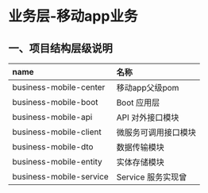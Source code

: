 ﻿# 业务层-移动app业务

## 一、项目结构层级说明
| name                    | 名称            |
|:------------------------|:--------------|
| business-mobile-center  | 移动app父级pom    |
| business-mobile-boot    | Boot 应用层      |
| business-mobile-api     | API 对外接口模块    |
| business-mobile-client  | 微服务可调用接口模块    |
| business-mobile-dto     | 数据传输模块        |
| business-mobile-entity  | 实体存储模块        |
| business-mobile-service | Service 服务实现曾 |